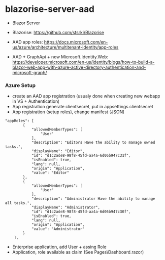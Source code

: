 # blazorise-server-aad

+ Blazor Server

+ Blazorise: https://github.com/stsrki/Blazorise

+ AAD app roles: https://docs.microsoft.com/en-us/azure/architecture/multitenant-identity/app-roles
+ AAD + GraphApi + new Microsoft.Identity.Web: https://developer.microsoft.com/en-us/identity/blogs/how-to-build-a-blazor-web-app-with-azure-active-directory-authentication-and-microsoft-graph/


### Azure Setup
- create an AAD app registration (usualy done when creating new webapp in VS + Authentication)
- App registration generate clientsecret, put in appsettings.clientsecret
- App registration (setup roles), change manifest (JSON) 
```
"appRoles": [
        {
            "allowedMemberTypes": [
                "User"
            ],
            "description": "Editors Have the ability to manage owned tasks.",
            "displayName": "Editor",
            "id": "d1c2ade8-98f8-45fd-aa4a-6d06b947c31f",
            "isEnabled": true,
            "lang": null,
            "origin": "Application",
            "value": "Editor"
        },
        {
            "allowedMemberTypes": [
                "User"
            ],
            "description": "Administrator Have the ability to manage all tasks.",
            "displayName": "Administrator",
            "id": "d1c2ade8-98f8-45fd-aa4a-6d06b947c30f",
            "isEnabled": true,
            "lang": null,
            "origin": "Application",
            "value": "Administrator"
        }
    ],
```
- Enterprise application, add User + assing Role
- Application, role available as claim (See Pages\Dashboard.razor)